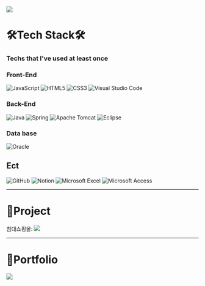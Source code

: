 <img src="https://capsule-render.vercel.app/api?type=venom&color=auto&height=300&text=Hi,%20I'm%20Sinyeong&section=header&fontSize=90" />


<h1>  🛠Tech Stack🛠  </h1> 
<h3> Techs that I've used at least once </h3> 


<h3> Front-End </h3> 

  
![JavaScript](https://img.shields.io/badge/javascript-%23323330.svg?style=for-the-badge&logo=javascript&logoColor=%23F7DF1E)
![HTML5](https://img.shields.io/badge/html5-%23E34F26.svg?style=for-the-badge&logo=html5&logoColor=white)
![CSS3](https://img.shields.io/badge/css3-%231572B6.svg?style=for-the-badge&logo=css3&logoColor=white)
![Visual Studio Code](https://img.shields.io/badge/Visual%20Studio%20Code-0078d7.svg?style=for-the-badge&logo=visual-studio-code&logoColor=white)


<h3> Back-End </h3> 

  
![Java](https://img.shields.io/badge/java-%23ED8B00.svg?style=for-the-badge&logo=openjdk&logoColor=white)
![Spring](https://img.shields.io/badge/spring-%236DB33F.svg?style=for-the-badge&logo=spring&logoColor=white)
![Apache Tomcat](https://img.shields.io/badge/apache%20tomcat-%23F8DC75.svg?style=for-the-badge&logo=apache-tomcat&logoColor=black)
![Eclipse](https://img.shields.io/badge/Eclipse-FE7A16.svg?style=for-the-badge&logo=Eclipse&logoColor=white)

<h3> Data base </h3> 

![Oracle](https://img.shields.io/badge/Oracle-F80000?style=for-the-badge&logo=oracle&logoColor=white)


<h2> Ect </h2> 

![GitHub](https://img.shields.io/badge/github-%23121011.svg?style=for-the-badge&logo=github&logoColor=white)
![Notion](https://img.shields.io/badge/Notion-%23000000.svg?style=for-the-badge&logo=notion&logoColor=white)
![Microsoft Excel](https://img.shields.io/badge/Microsoft_Excel-217346?style=for-the-badge&logo=microsoft-excel&logoColor=white)
![Microsoft Access](https://img.shields.io/badge/Microsoft_Access-A4373A?style=for-the-badge&logo=microsoft-access&logoColor=white)



---
<h1> 📌Project </h1>
침대쇼핑몰: <a href="https://github.com/jjun7621/unicorn1" target="_blank"><img src="https://img.shields.io/badge/NoopNoop-000000?style=flat-square&logo=Git&logoColor=white"/></a>

---
<h1> 📑Portfolio </h1>
 <a href="https://peppermint-oak-168.notion.site/7edb55b75a70470c88b4596e8c327b88?pvs=4" target="_blank"><img src="https://img.shields.io/badge/Portfolio-000000?style=flat-square&logo=Notion&logoColor=white"/></a>

